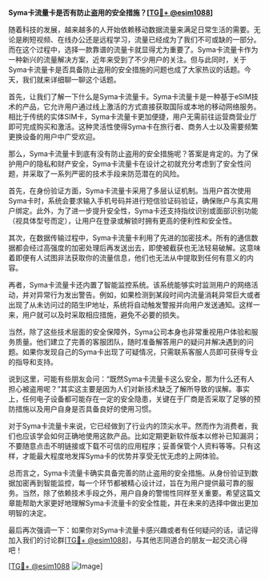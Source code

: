 **Syma卡流量卡是否有防止盗用的安全措施？[[TG💪+ @esim1088](https://t.me/s/esim1088)]**

随着科技的发展，越来越多的人开始依赖移动数据流量来满足日常生活的需要。无论是刷短视频、在线办公还是远程学习，流量已经成为了我们不可或缺的一部分。而在这个过程中，选择一款靠谱的流量卡就显得尤为重要了。Syma卡流量卡作为一种新兴的流量解决方案，近年来受到了不少用户的关注。但与此同时，关于Syma卡流量卡是否具备防止盗用的安全措施的问题也成了大家热议的话题。今天，我们就来详细聊一聊这个话题。

首先，让我们了解一下什么是Syma卡流量卡。Syma卡流量卡是一种基于eSIM技术的产品，它允许用户通过线上激活的方式直接获取国际或本地的移动网络服务。相比于传统的实体SIM卡，Syma卡流量卡更加便捷，用户无需前往运营商营业厅即可完成购买和激活。这种灵活性使得Syma卡在旅行者、商务人士以及需要频繁更换设备的用户中广受欢迎。

那么，Syma卡流量卡到底有没有防止盗用的安全措施呢？答案是肯定的。为了保护用户的隐私和财产安全，Syma卡流量卡在设计之初就充分考虑到了安全性问题，并采取了一系列严密的技术手段来防范潜在的风险。

首先，在身份验证方面，Syma卡流量卡采用了多层认证机制。当用户首次使用Syma卡时，系统会要求输入手机号码并进行短信验证码验证，确保账户与真实用户绑定。此外，为了进一步提升安全性，Syma卡还支持指纹识别或面部识别功能（视具体型号而定），让用户在登录或解锁时拥有更高的便利性和安全性。

其次，在数据传输过程中，Syma卡流量卡利用了先进的加密技术。所有的通信数据都会经过高强度的加密处理后再发送出去，即使被截获也无法轻易破解。这意味着即便有人试图非法获取你的流量信息，他们也无法从中提取到任何有意义的内容。

再者，Syma卡流量卡还内置了智能监控系统。该系统能够实时监测用户的网络活动，并对异常行为发出警告。例如，如果检测到某段时间内流量消耗异常巨大或者出现了从未访问过的陌生IP地址，系统将自动触发警报并向用户发送通知。这样一来，用户就可以及时采取相应措施，避免不必要的损失。

当然，除了这些技术层面的安全保障外，Syma公司本身也非常重视用户体验和服务质量。他们建立了完善的客服团队，随时准备解答用户的疑问并解决遇到的问题。如果你发现自己的Syma卡出现了可疑情况，只需联系客服人员即可获得专业的指导和支持。

说到这里，可能有些朋友会问：“既然Syma卡流量卡这么安全，那为什么还有人担心被盗用呢？”其实这主要是因为人们对新技术缺乏了解所导致的误解。事实上，任何电子设备都可能存在一定的安全隐患，关键在于厂商是否采取了足够的预防措施以及用户自身是否具备良好的使用习惯。

对于Syma卡流量卡来说，它已经做到了行业内的顶尖水平。然而作为消费者，我们也应该学会如何正确地使用这款产品。比如定期更新软件版本以修补已知漏洞；不要随意点击不明链接或下载不可信的应用程序；妥善保管个人资料等等。只有这样，才能最大程度地发挥Syma卡的优势并享受无忧无虑的上网体验。

总而言之，Syma卡流量卡确实具备完善的防止盗用的安全措施。从身份验证到数据加密再到智能监控，每一个环节都被精心设计过，旨在为用户提供最可靠的服务。当然，除了依赖技术手段之外，用户自身的警惕性同样至关重要。希望这篇文章能帮助大家更好地理解Syma卡流量卡的安全性能，并在未来的选择中做出更加明智的决定。

最后再次强调一下：如果你对Syma卡流量卡感兴趣或者有任何疑问的话，请记得加入我们的讨论群[[TG💪+ @esim1088](https://t.me/s/esim1088)]，与其他志同道合的朋友一起交流心得吧！

[[TG💪+ @esim1088](https://t.me/s/esim1088) ![Image](https://i.postimg.cc/4NQfJmqS/Snipaste-2025-05-13-00-14-12.png)]